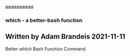##########
### which - a better-bash function 
## Written by Adam Brandeis 2021-11-11

Better which Bash Function Command 
